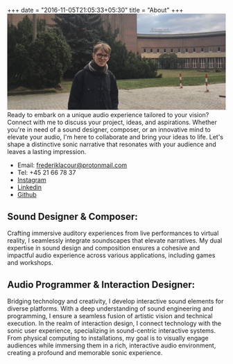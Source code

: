 +++
date = "2016-11-05T21:05:33+05:30"
title = "About"
+++
![](./LCBerlin-cropped.jpeg)
Ready to embark on a unique audio experience tailored to your vision? Connect with me to discuss your project, ideas, and aspirations. Whether you're in need of a sound designer, composer, or an innovative mind to elevate your audio, I'm here to collaborate and bring your ideas to life. Let's shape a distinctive sonic narrative that resonates with your audience and leaves a lasting impression.
- Email: frederiklacour@protonmail.com
- Tel: +45 21 66 78 37
- [Instagram](https://www.instagram.com/la__cour/)
- [Linkedin](https://www.linkedin.com/in/l4cour/)
- [Github](https://github.com/L4COUR/)

## Sound Designer & Composer:
Crafting immersive auditory experiences from live performances to virtual reality, I seamlessly integrate soundscapes that elevate narratives. My dual expertise in sound design and composition ensures a cohesive and impactful audio experience across various applications, including games and workshops.

## Audio Programmer & Interaction Designer:
Bridging technology and creativity, I develop interactive sound elements for diverse platforms. With a deep understanding of sound engineering and programming, I ensure a seamless fusion of artistic vision and technical execution. In the realm of interaction design, I connect technology with the sonic user experience, specializing in sound-centric interactive systems. From physical computing to installations, my goal is to visually engage audiences while immersing them in a rich, interactive audio environment, creating a profound and memorable sonic experience.